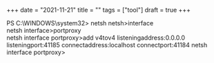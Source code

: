 +++ 
date = "2021-11-21"
title = ""
tags = ["tool"]
draft = true
+++

PS C:\WINDOWS\system32> netsh                                                                                           netsh>interface                                                                                                         
netsh interface>portproxy                                                                                               
netsh interface portproxy>add v4tov4 listeningaddress:0.0.0.0 listeningport:41185 connectaddress:localhost connectport:41184                                                                                                                                                       netsh interface portproxy>  